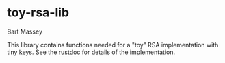 # toy-rsa-lib
Bart Massey

This library contains functions needed for a "toy" RSA
implementation with tiny keys. See the
[rustdoc](https://pdx-cs-rust.github.io/toy-rsa-lib/toy_rsa_lib/index.html)
for details of the implementation.
